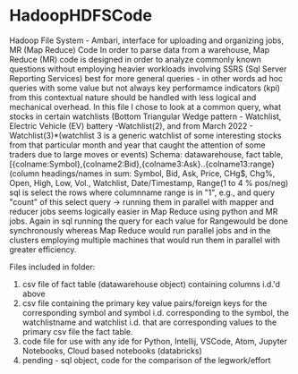 # HadoopHDFSCode
Hadoop File System - Ambari, interface for uploading and organizing jobs, MR (Map Reduce) Code
In order to parse data from a warehouse, Map Reduce (MR) code is designed in order to analyze commonly known questions without employing
heavier workloads involving SSRS (Sql Server Reporting Services) best for more general queries - in other words ad hoc queries with some
value but not always key performamce indicators (kpi) from this contextual nature should be handled with less logical and mechanical overhead.  In this file I chose to look at a common query, what stocks in certain watchlists (Bottom Triangular Wedge pattern - Watchlist, Electric Vehicle (EV) battery -Watchlist(2), and from March 2022 - Watchlist(3)*(watchlist 3 is a generic watchlist of some interesting stocks from that particular month and year that caught the attention of some traders due to large moves or events)
Schema: datawarehouse, fact table, [{colname:Symbol},{colname2:Bid},{colname3:Ask}..{colname13:range}
(column headings/names in sum:  Symbol, Bid, Ask, Price, CHg$, Chg%, Open, High, Low, Vol., Watchlist, Date/Timestamp, Range(1 to 4 % pos/neg)
sql is select the rows where columnname range is in "1", e.g., and query "count" of this select query -> running them in parallel with mapper and reducer jobs seems logically easier in Map Reduce using python and MR jobs.  Again in sql running the query for each value for Rangewould be done synchronously whereas Map Reduce would run parallel jobs and in the clusters employing multiple machines that would run them in parallel with greater efficiency. 

Files included in folder:
1) csv file of fact table (datawarehouse object) containing columns i.d.'d above
2) csv file containing the primary key value pairs/foreign keys for the corresponding symbol and symbol i.d. corresponding to the symbol, the watchlistname and watchlist i.d. that are corresponding values to the primary csv file the fact table.
3) code file for use with any ide for Python, Intellij, VSCode, Atom, Jupyter Notebooks, Cloud based notebooks (databricks)
4) pending - sql object, code for the comparison of the legwork/effort

